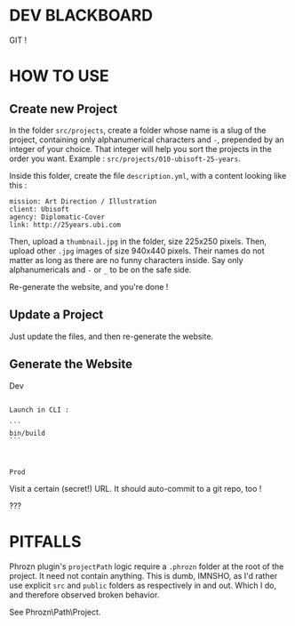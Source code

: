 
DEV BLACKBOARD
==============

GIT !




HOW TO USE
==========

Create new Project
------------------

In the folder `src/projects`, create a folder whose name is a slug of the project, containing only alphanumerical characters and `-`, prepended by an integer of your choice.
That integer will help you sort the projects in the order you want.
Example : `src/projects/010-ubisoft-25-years`.

Inside this folder, create the file `description.yml`, with a content looking like this :

```
mission: Art Direction / Illustration
client: Ubisoft
agency: Diplomatic-Cover
link: http://25years.ubi.com
```

Then, upload a `thumbnail.jpg` in the folder, size 225x250 pixels.
Then, upload other `.jpg` images of size 940x440 pixels.
Their names do not matter as long as there are no funny characters inside. Say only alphanumericals and `-` or `_` to be on the safe side.

Re-generate the website, and you're done !


Update a Project
----------------

Just update the files, and then re-generate the website.


Generate the Website
--------------------

Dev
~~~

Launch in CLI :

```
bin/build
```



Prod
~~~~

Visit a certain (secret!) URL.
It should auto-commit to a git repo, too !

???



PITFALLS
========

Phrozn plugin's `projectPath` logic require a `.phrozn` folder at the root of the project.
It need not contain anything.
This is dumb, IMNSHO, as I'd rather use explicit `src` and `public` folders as respectively in and out.
Which I do, and therefore observed broken behavior.

See Phrozn\Path\Project.